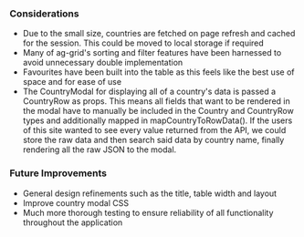 ### Considerations

- Due to the small size, countries are fetched on page refresh and cached for the session. This could be moved to local
  storage if required
- Many of ag-grid's sorting and filter features have been harnessed to avoid unnecessary double implementation
- Favourites have been built into the table as this feels like the best use of space and for ease of use
- The CountryModal for displaying all of a country's data is passed a CountryRow as props. This means all fields that
  want to be rendered in the modal have to manually be included in the Country and CountryRow types and additionally
  mapped in mapCountryToRowData(). If the users of this site wanted to see every value returned from the API, we could
  store the raw data and then search said data by country name, finally rendering all the raw JSON to the modal. 

### Future Improvements

- General design refinements such as the title, table width and layout
- Improve country modal CSS
- Much more thorough testing to ensure reliability of all functionality throughout the application